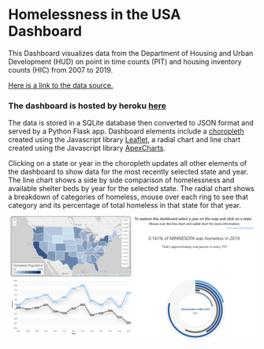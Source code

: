 # Homelessness in the USA Dashboard

This Dashboard visualizes data from the Department of Housing and Urban Development (HUD) on point in time counts (PIT) and housing inventory counts (HIC) from 2007 to 2019.

[Here is a link to the data source.](https://www.hudexchange.info/resource/3031/pit-and-hic-data-since-2007/ "HUD website")

### The dashboard is hosted by heroku [here](https://dashboard-homelessness-usa.herokuapp.com/ "Visit the Dashboard")

The data is stored in a SQLite database then converted to JSON format and served by a Python Flask app. Dashboard elements include a [choropleth](https://en.wikipedia.org/wiki/Choropleth_map "What's a choropleth?") created using the Javascript library [Leaflet](https://leafletjs.com/ "Leaflet Website"), a radial chart and line chart created using the Javascript library [ApexCharts](https://apexcharts.com/ "ApexCharts Website"). 

Clicking on a state or year in the choropleth updates all other elements of the dashboard to show data for the most recently selected state and year.
The line chart shows a side by side comparison of homelessness and available shelter beds by year for the selected state. The radial chart shows a breakdown of categories of homeless, mouse over each ring to see that category and its percentage of total homeless in that state for that year.

![Dashboard](Dashboard.png)
